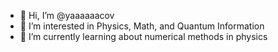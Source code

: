 - 👋 Hi, I’m @yaaaaaacov
- 👀 I’m interested in Physics, Math, and Quantum Information
- 🌱 I’m currently learning about numerical methods in physics
